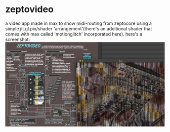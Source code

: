 # zeptovideo
a video app made in max to show midi-routing from zeptocore using a simple jit.gl.pix/shader 'arrangement'(there's an additional shader that comes with max called 'motionglitch' incorporated here).
here's a screenshot:
![](https://github.com/ItWasAlienz/zeptovideo/blob/main/zeptoscreen.jpg?raw=true)
